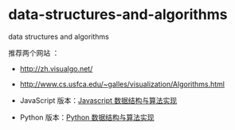 # data-structures-and-algorithms

data structures and algorithms

推荐两个网站 ：
- http://zh.visualgo.net/  
- http://www.cs.usfca.edu/~galles/visualization/Algorithms.html


- JavaScript 版本：[Javascript 数据结构与算法实现](https://github.com/dyygtfx/data-structures-and-algorithms/blob/master/JavaScript.md)
- Python 版本：[Python 数据结构与算法实现](https://github.com/dyygtfx/data-structures-and-algorithms/blob/master/Python.md)
